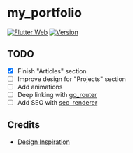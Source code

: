 # my_portfolio

[![Flutter Web](https://github.com/TesteurManiak/testeurmaniak.github.io/actions/workflows/main.yml/badge.svg)](https://github.com/TesteurManiak/testeurmaniak.github.io/actions/workflows/main.yml)
[![Version](https://img.shields.io/badge/version-1.0.1%2B2-blue)](https://testeurmaniak.github.io/)

## TODO

* [x] Finish "Articles" section
* [ ] Improve design for "Projects" section
* [ ] Add animations
* [ ] Deep linking with [go_router](https://pub.dev/packages/go_router)
* [ ] Add SEO with [seo_renderer](https://pub.dev/packages/seo_renderer)

## Credits

* [Design Inspiration](https://www.inkyy.com/portfolio-website-free-adobe-xd-template/)